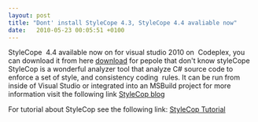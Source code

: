 ```yaml
---
layout: post
title: "Dont' install StyleCope 4.3, StyleCope 4.4 avaliable now"
date:   2010-05-23 00:05:51 +0100
---
```


StyleCope  4.4 available now on for visual studio 2010 on  Codeplex, you
can download it from here [download](http://stylecop.codeplex.com/) for pepole
that don\'t know styleCope StyleCop is a wonderful analyzer tool that analyze C# source code to enforce a set of style, and consistency coding  rules. It can be run from inside of Visual Studio or integrated into an MSBuild project for more information visit the following link [StyleCop blog](http://blogs.msdn.com/sourceanalysis/?ocid=soc-n-eg-elite--MRadwan)

For tutorial about StyleCop see the following link: [StyleCop Tutorial](http://www.onedotnetway.com/stylecop-tutorial/)


